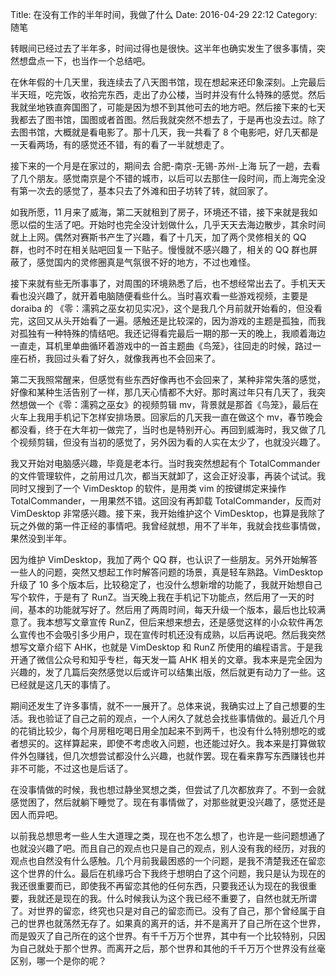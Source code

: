 Title: 在没有工作的半年时间，我做了什么
Date: 2016-04-29 22:12
Category: 随笔

转眼间已经过去了半年多，时间过得也是很快。这半年也确实发生了很多事情，突然想盘点一下，也当作一个总结吧。

在休年假的十几天里，我连续去了八天图书馆，现在想起来还印象深刻。上完最后半天班，吃完饭，收拾完东西，走出了办公楼，当时并没有什么特殊的感觉。然后我就坐地铁直奔国图了，可能是因为想不到其他可去的地方吧。然后接下来的七天我都去了图书馆，国图或者首图。然后我就突然不想去了，于是再也没去过。除了去图书馆，大概就是看电影了。那十几天，我一共看了 8 个电影吧，好几天都是一天看两场，有的感觉还不错，有的看了一半就想走了。

接下来的一个月是在家过的，期间去 合肥-南京-无锡-苏州-上海 玩了一趟，去看了几个朋友。感觉南京是个不错的城市，以后可以去那住一段时间，而上海完全没有第一次去的感觉了，基本只去了外滩和田子坊转了转，就回家了。

如我所愿，11 月来了威海，第二天就租到了房子，环境还不错，接下来就是我如愿以偿的生活了吧。开始时也完全没计划做什么，几乎天天去海边散步，其余时间就上上网。偶然对赛斯书产生了兴趣，看了十几天，加了两个灵修相关的 QQ 群，也时不时在相关贴吧回复一下贴子。慢慢就不感兴趣了，相关的 QQ 群也屏蔽了，感觉国内的灵修圈真是气氛很不好的地方，不过也难怪。

接下来就有些无所事事了，对周围的环境熟悉了后，也不想经常出去了。手机天天看也没兴趣了，就开着电脑随便看些什么。当时喜欢看一些游戏视频，主要是 doraiba 的 《零：濡鸦之巫女初见实况》，这个是我几个月前就开始看的，但没看完，这回又从头开始看了一遍。感触还是比较深的，因为游戏的主题是孤独，而我对孤独有一种特殊的情结吧。我还记得看完最后一期的那一天的晚上，我顺着海边一直走，耳机里单曲循环着游戏中的一首主题曲《鸟笼》，往回走的时候，路过一座石桥，我回过头看了好久，就像我再也不会回来了。

第二天我照常醒来，但感觉有些东西好像再也不会回来了，某种非常失落的感觉，好像和某种生活告别了一样，那几天心情都不大好。那时离过年只有几天了，我突然想做一个《零：濡鸦之巫女》的视频剪辑 mv，背景就是那首《鸟笼》，最后在火车上我用手机记下怎样安排场景。回家后的几天我一直在做这个 mv，春节晚会都没看，终于在大年初一做完了，当时也是特别开心。再回到威海时，我又做了几个视频剪辑，但没有当初的感觉了，另外因为看的人实在太少了，也就没兴趣了。

我又开始对电脑感兴趣，毕竟是老本行。当时我突然想起有个 TotalCommander 的文件管理软件，之前用过几次，都当天就卸了，这会正好没事，再装个试试。我同时又搜到了一个 VimDesktop 的软件，是用类 vim 的按键绑定来操作 TotalCommander，一用果然不错。这回没有再卸载 TotalCommander，反而对 VimDesktop 非常感兴趣。接下来，我开始维护这个 VimDesktop，也算是我除了玩之外做的第一件正经的事情吧。我曾经就想，用不了半年，我就会找些事情做，果然没到半年。

因为维护 VimDesktop，我加了两个 QQ 群，也认识了一些朋友。另外开始解答一些人的问题，突然又想起工作时解答问题的场景，真是轻车熟路。VimDesktop 升级了 10 多个版本后，比较稳定了，也没什么想新增的功能了，我就开始想自己写个软件，于是有了 RunZ。当天晚上我在手机记下功能点，然后用了一天的时间，基本的功能就写好了。然后用了两周时间，每天升级一个版本，最后也比较满意了。我本想写文章宣传 RunZ，但后来想来想去，还是感觉这样的小众软件再怎么宣传也不会吸引多少用户，现在宣传时机还没有成熟，以后再说吧。然后我突然想写文章介绍下 AHK，也就是 VimDesktop 和 RunZ 所使用的编程语言。于是我开通了微信公众号和知乎专栏，每天发一篇 AHK 相关的文章。我本来是完全因为兴趣的，发了几篇后突然感觉以后或许可以结集出版，然后就更有动力了一些。这已经就是这几天的事情了。

期间还发生了许多事情，就不一一展开了。总体来说，我确实过上了自己想要的生活。我也验证了自己之前的观点，一个人闲久了就总会找些事情做的。最近几个月的花销比较少，每个月房租吃喝日用全加起来不到两千，也没有什么特别想吃的或者想买的。这样算起来，即使不考虑收入问题，也还能过好久。我本来是打算做软件外包赚钱，但几次想尝试都没什么兴趣，也就作罢。现在看来靠写东西赚钱也并非不可能，不过这也是后话了。

在没事情做的时候，我也想过静坐冥想之类，但尝试了几次都放弃了。不到一会就感觉困了，然后就躺下睡觉了。现在有事情做了，对那些就更没兴趣了，感觉还是因人而异吧。

以前我总想思考一些人生大道理之类，现在也不怎么想了，也许是一些问题想通了也就没兴趣了吧。而且自己的观点也只是自己的观点，别人没有我的经历，对我的观点也自然没有什么感触。几个月前我最困惑的一个问题，是我不清楚我还在留恋这个世界的什么。最后在机缘巧合下我终于想明白了这个问题，我只是认为现在的我还很重要而已，即使我不再留恋其他的任何东西，只要我还认为现在的我很重要，我就还是现在的我。什么时候我认为这个我已经不重要了，自然也就无所谓了。对世界的留恋，终究也只是对自己的留恋而已。没有了自己，那个曾经属于自己的世界也就荡然无存了。如果真的离开的话，并不是离开了自己所在这个世界，而是毁灭了自己所在的这个世界。有千千万万个世界，其中有一个比较特别，只因为自己就处于那个世界。而离开之后，那个世界和其他的千千万万个世界没有丝毫区别，哪一个是你的呢？
